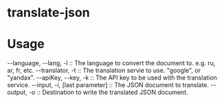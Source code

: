 translate-json
=====

# Usage

--language, --lang, -l :: The language to convert the document to. e.g. ru, ar, fr, etc.
--translator, -t :: The translation servie to use. "google", or "yandax".
--apiKey, --key, -k :: The API key to be used with the translation service.
--input, -i, [last parameter] :: The JSON document to translate. 
--output, -o :: Destination to write the translated JSON document.
